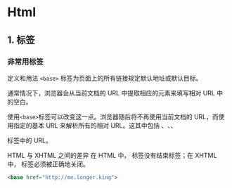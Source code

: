 # Html
## 1. 标签
### 非常用标签
定义和用法
`<base>` 标签为页面上的所有链接规定默认地址或默认目标。

通常情况下，浏览器会从当前文档的 URL 中提取相应的元素来填写相对 URL 中的空白。

使用` <base> `标签可以改变这一点。浏览器随后将不再使用当前文档的 URL，而使用指定的基本 URL 来解析所有的相对 URL。这其中包括 <a>、<img>、<link>、<form> 标签中的 URL。

HTML 与 XHTML 之间的差异
在 HTML 中，<base> 标签没有结束标签；在 XHTML 中，<base> 标签必须被正确地关闭。
```html
<base href="http://me.longer.king">
```